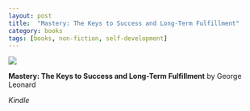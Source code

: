 ```yaml
---
layout: post
title:  "Mastery: The Keys to Success and Long-Term Fulfillment"
category: books
tags: [books, non-fiction, self-development]
---
```


<a target="_blank"  href="https://www.amazon.com/gp/product/0452267560/ref=as_li_tl?ie=UTF8&camp=1789&creative=9325&creativeASIN=0452267560&linkCode=as2&tag=42models-20&linkId=ae23a4482995bcef66a2336ad41a72b1"><img border="0" src="//ws-na.amazon-adsystem.com/widgets/q?_encoding=UTF8&MarketPlace=US&ASIN=0452267560&ServiceVersion=20070822&ID=AsinImage&WS=1&Format=_SL250_&tag=42models-20" ></a><img src="//ir-na.amazon-adsystem.com/e/ir?t=42models-20&l=am2&o=1&a=0452267560" width="1" height="1" border="0" alt="" style="border:none !important; margin:0px !important;" />

**Mastery: The Keys to Success and Long-Term Fulfillment** by George Leonard

*Kindle*

